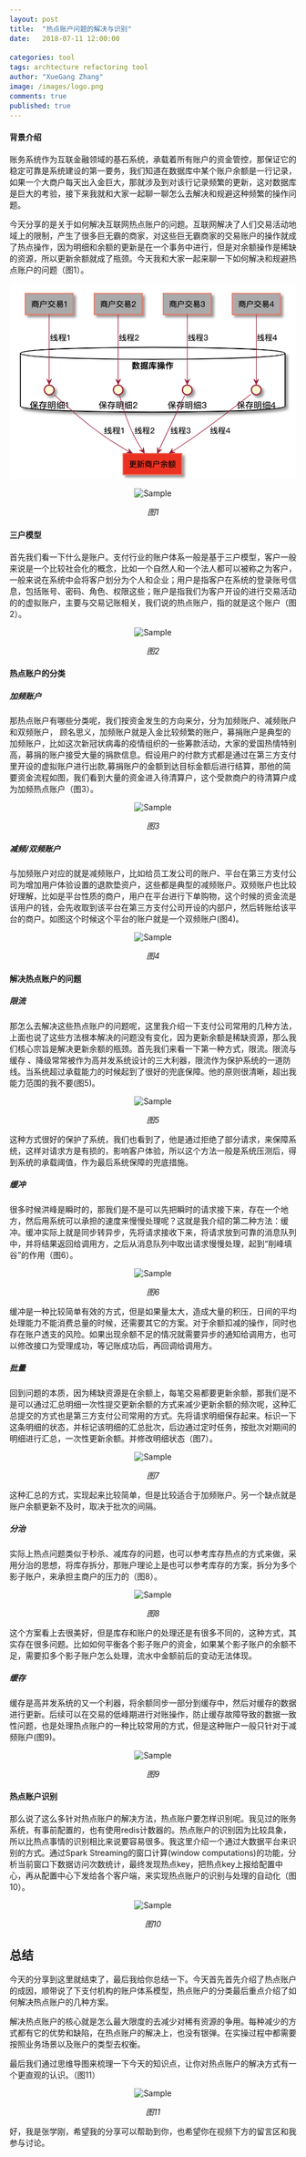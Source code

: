 ```yaml
---
layout: post
title:  "热点账户问题的解决与识别"
date:   2018-07-11 12:00:00

categories: tool
tags: archtecture refactoring tool
author: "XueGang Zhang"
image: /images/logo.png
comments: true
published: true
---
```


#### 背景介绍

账务系统作为互联金融领域的基石系统，承载着所有账户的资金管控，那保证它的稳定可靠是系统建设的第一要务，我们知道在数据库中某个账户余额是一行记录，如果一个大商户每天出入金巨大，那就涉及到对该行记录频繁的更新，这对数据库是巨大的考验，接下来我就和大家一起聊一聊怎么去解决和规避这种频繁的操作问题。

今天分享的是关于如何解决互联网热点账户的问题。互联网解决了人们交易活动地域上的限制，产生了很多巨无霸的商家，对这些巨无霸商家的交易账户的操作就成了热点操作，因为明细和余额的更新是在一个事务中进行，但是对余额操作是稀缺的资源，所以更新余额就成了瓶颈。今天我和大家一起来聊一下如何解决和规避热点账户的问题（图1）。

![关系图](/assets/images/pictures/2020-02-20-hot_account/01.png?style=centerme)

<p align="center">
	<img src="https://images-cdn.shimo.im/skr22p7b3x8cq8w8/image.png__thumbnail" alt="Sample"  width="50%" height="50%">
	<p align="center">
		<em>图1</em>
	</p>
</p>

#### 三户模型
首先我们看一下什么是账户。支付行业的账户体系一般是基于三户模型，客户一般来说是一个比较社会化的概念，比如一个自然人和一个法人都可以被称之为客户，一般来说在系统中会将客户划分为个人和企业；用户是指客户在系统的登录账号信息，包括账号、密码、角色、权限这些；账户是指我们为客户开设的进行交易活动的的虚拟账户，主要与交易记账相关，我们说的热点账户，指的就是这个账户（图2）。

<p align="center">
	<img src="https://uploader.shimo.im/f/RrrDRs18FbIETdMU.png" alt="Sample"  width="50%" height="50%">
	<p align="center">
		<em>图2</em>
	</p>
</p>




#### 热点账户的分类

##### 加频账户
那热点账户有哪些分类呢，我们按资金发生的方向来分，分为加频账户、减频账户和双频账户，
顾名思义，加频账户就是入金比较频繁的账户，募捐账户是典型的加频账户，比如这次新冠状病毒的疫情组织的一些筹款活动，大家的爱国热情特别高，募捐的账户接受大量的捐款信息。假设用户的付款方式都是通过在第三方支付里开设的虚拟账户进行出款,募捐账户的金额到达目标金额后进行结算，那他的简要资金流程如图，我们看到大量的资金进入待清算户，这个受款商户的待清算户成为加频热点账户（图3）。

<p align="center">
	<img src="https://uploader.shimo.im/f/iOdav7fPDC87N34M.png" alt="Sample"  width="50%" height="50%">
	<p align="center">
		<em>图3</em>
	</p>
</p>

##### 减频/双频账户
与加频账户对应的就是减频账户，比如给员工发公司的账户、平台在第三方支付公司为增加用户体验设置的退款垫资户，这些都是典型的减频账户。双频账户也比较好理解，比如是平台性质的商户，用户在平台进行下单购物，这个时候的资金流是该用户的钱，会先收取到该平台在第三方支付公司开设的内部户，然后转账给该平台的商户。如图这个时候这个平台的账户就是一个双频账户(图4)。

<p align="center">
	<img src="https://uploader.shimo.im/f/drNOJ5I2CssPnJTv.png" alt="Sample"  width="50%" height="50%">
	<p align="center">
		<em>图4</em>
	</p>
</p>

#### 解决热点账户的问题

##### 限流
那怎么去解决这些热点账户的问题呢，这里我介绍一下支付公司常用的几种方法，上面也说了这些方法根本解决的问题没有变化，因为更新余额是稀缺资源，那么我们核心宗旨是解决更新余额的瓶颈。首先我们来看一下第一种方式，限流。限流与缓存 、降级常常被作为高并发系统设计的三大利器，限流作为保护系统的一道防线。当系统超过承载能力的时候起到了很好的兜底保障。他的原则很清晰，超出我能力范围的我不要(图5)。

<p align="center">
	<img src="https://uploader.shimo.im/f/Y5OKRyME8zAKG7XO.png" alt="Sample"  width="50%" height="50%">
	<p align="center">
		<em>图5</em>
	</p>
</p>

这种方式很好的保护了系统，我们也看到了，他是通过拒绝了部分请求，来保障系统，这样对请求方是有损的，影响客户体验，所以这个方法一般是系统压测后，得到系统的承载阈值，作为最后系统保障的兜底措施。

##### 缓冲
很多时候洪峰是瞬时的，那我们是不是可以先把瞬时的请求接下来，存在一个地方，然后用系统可以承担的速度来慢慢处理呢？这就是我介绍的第二种方法：缓冲。缓冲实际上就是同步转异步，先将请求接收下来，将请求放到可靠的消息队列中，并将结果返回给调用方，之后从消息队列中取出请求慢慢处理，起到“削峰填谷”的作用（图6）。

<p align="center">
	<img src="https://uploader.shimo.im/f/AIT7d6j6sLIrEpbO.png" alt="Sample"  width="50%" height="50%">
	<p align="center">
		<em>图6</em>
	</p>
</p>

缓冲是一种比较简单有效的方式，但是如果量太大，造成大量的积压，日间的平均处理能力不能消费总量的时候，还需要其它的方案。对于余额扣减的操作，同时也存在账户透支的风险。如果出现余额不足的情况就需要异步的通知给调用方，也可以修改接口为受理成功，等记账成功后，再回调给调用方。

##### 批量
回到问题的本质，因为稀缺资源是在余额上，每笔交易都要更新余额，那我们是不是可以通过汇总明细一次性提交更新余额的方式来减少更新余额的频次呢，这种汇总提交的方式也是第三方支付公司常用的方式。先将请求明细保存起来。标识一下这条明细的状态，并标记该明细的汇总批次，后边通过定时任务，按批次对期间的明细进行汇总，一次性更新余额。并修改明细状态（图7）。

<p align="center">
	<img src="https://uploader.shimo.im/f/NvJyzdZjWMUmezo9.png" alt="Sample"  width="50%" height="50%">
	<p align="center">
		<em>图7</em>
	</p>
</p>

这种汇总的方式，实现起来比较简单，但是比较适合于加频账户。另一个缺点就是账户余额更新不及时，取决于批次的间隔。

##### 分治
实际上热点问题类似于秒杀、减库存的问题，也可以参考库存热点的方式来做，采用分治的思想，将库存拆分，那账户理论上是也可以参考库存的方案，拆分为多个影子账户，来承担主商户的压力的（图8）。


<p align="center">
	<img src="https://uploader.shimo.im/f/OMmilherGAo0VuIl.png" alt="Sample"  width="50%" height="50%">
	<p align="center">
		<em>图8</em>
	</p>
</p>

这个方案看上去很美好，但是库存和账户的处理还是有很多不同的，这种方式，其实存在很多问题。比如如何平衡各个影子账户的资金，如果某个影子账户的余额不足，需要扣多个影子账户怎么处理，流水中金额前后的变动无法体现。

##### 缓存
缓存是高并发系统的又一个利器，将余额同步一部分到缓存中，然后对缓存的数据进行更新。后续可以在交易的低峰期进行对账操作，防止缓存故障导致的数据一致性问题，也是处理热点账户的一种比较常用的方式，但是这种账户一般只针对于减频账户(图9)。

<p align="center">
	<img src="https://uploader.shimo.im/f/0qYkOEVd3lYKxcri.png" alt="Sample"  width="50%" height="50%">
	<p align="center">
		<em>图9</em>
	</p>
</p>


#### 热点账户识别
那么说了这么多针对热点账户的解决方法，热点账户要怎样识别呢。我见过的账务系统，有事前配置的，也有使用redis计数器的。热点账户的识别因为比较具象，所以比热点事情的识别相比来说要容易很多。我这里介绍一个通过大数据平台来识别的方式。通过Spark Streaming的窗口计算(window computations)的功能，分析当前窗口下数据访问次数统计，最终发现热点key，把热点key上报给配置中心，再从配置中心下发给各个客户端，来实现热点账户的识别与处理的自动化（图10）。

<p align="center">
	<img src="https://images-cdn.shimo.im/44k2dOkJZvodW7d6/image.png" alt="Sample"  width="50%" height="50%">
	<p align="center">
		<em>图10</em>
	</p>
</p>


## 总结
今天的分享到这里就结束了，最后我给你总结一下。今天首先首先介绍了热点账户的成因，顺带说了下支付机构的账户体系模型，热点账户的分类最后重点介绍了如何解决热点账户的几种方案。

解决热点账户的核心就是怎么最大限度的去减少对稀有资源的争用。每种减少的方式都有它的优势和缺陷，在热点账户的解决上，也没有银弹。在实操过程中都需要按照业务场景以及账户的类型去权衡。

最后我们通过思维导图来梳理一下今天的知识点，让你对热点账户的解决方式有一个更直观的认识。（图11）

<p align="center">
	<img src="https://images-cdn.shimo.im/oxVCYaYlF48pMJ91/image.png" alt="Sample"  width="50%" height="50%">
	<p align="center">
		<em>图11</em>
	</p>
</p>

好，我是张学刚，希望我的分享可以帮助到你，也希望你在视频下方的留言区和我参与讨论。